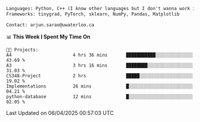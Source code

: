 ```txt
Languages: Python, C++ (I know other languages but I don't wanna work in em)
Frameworks: tinygrad, PyTorch, sklearn, NumPy, Pandas, Matplotlib

Contact: arjun.sarao@uwaterloo.ca
```

<!--START_SECTION:waka-->
📊 **This Week I Spent My Time On** 

```text
🐱‍💻 Projects: 
A4                       4 hrs 36 mins       ███████████░░░░░░░░░░░░░░   43.69 % 
A3                       3 hrs 16 mins       ████████░░░░░░░░░░░░░░░░░   31.03 % 
CS348-Project            2 hrs               █████░░░░░░░░░░░░░░░░░░░░   19.02 % 
Implementations          26 mins             █░░░░░░░░░░░░░░░░░░░░░░░░   04.21 % 
python-database          12 mins             █░░░░░░░░░░░░░░░░░░░░░░░░   02.05 % 
```


 Last Updated on 06/04/2025 00:57:03 UTC
<!--END_SECTION:waka-->
